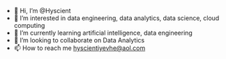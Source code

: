 - 👋 Hi, I’m @Hyscient
- 👀 I’m interested in data engineering, data analytics, data science, cloud computing
- 🌱 I’m currently learning artificial intelligence, data engineering 
- 💞️ I’m looking to collaborate on Data Analytics 
- 📫 How to reach me hyscientiyevhe@aol.com
